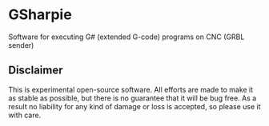 # GSharpie
Software for executing G# (extended G-code) programs on CNC (GRBL sender)

Disclaimer
----------
This is experimental open-source software. All efforts are made to make it as stable as possible, but there is no guarantee that it will be bug free. As a result no liability for any kind of damage or loss is accepted, so please use it with care.
